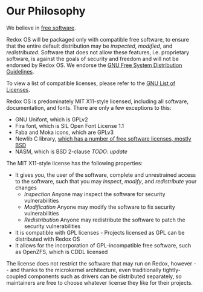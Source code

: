 # Our Philosophy

We believe in [free software](https://www.gnu.org/philosophy/free-sw.html).

Redox OS will be packaged only with compatible free software, to ensure that the entire default distribution may be *inspected*, *modified*, and *redistributed*. Software that does not allow these features, i.e. proprietary software, is against the goals of security and freedom and will not be endorsed by Redox OS. We endorse the [GNU Free System Distribution Guidelines](https://www.gnu.org/distros/free-system-distribution-guidelines.html).

To view a list of compatible licenses, please refer to the [GNU List of Licenses](https://www.gnu.org/licenses/license-list.html).

Redox OS is predominately MIT X11-style licensed, including all software, documentation, and fonts. There are only a few exceptions to this:
- GNU Unifont, which is GPLv2
- Fira font, which is SIL Open Font License 1.1
- Faba and Moka icons, which are GPLv3
- Newlib C library, [which has a number of free software licenses, mostly BSD](https://github.com/bminor/newlib/blob/master/COPYING.NEWLIB)
- NASM, which is BSD 2-clause
*TODO: update*

The MIT X11-style license has the following properties:
- It gives you, the user of the software, complete and unrestrained access to the software, such that you may *inspect*, *modify*, and *redistribute* your changes
  - *Inspection* Anyone may inspect the software for security vulnerabilities
  - *Modification* Anyone may modify the software to fix security vulnerabilities
  - *Redistribution* Anyone may redistribute the software to patch the security vulnerabilities
- It is compatible with GPL licenses - Projects licensed as GPL can be distributed with Redox OS
- It allows for the incorporation of GPL-incompatible free software, such as OpenZFS, which is CDDL licensed

The license does not restrict the software that may run on Redox, however -- and thanks to the microkernel architecture, even traditionally tightly-coupled components such as drivers can be distributed separately, so maintainers are free to choose whatever license they like for their projects.


